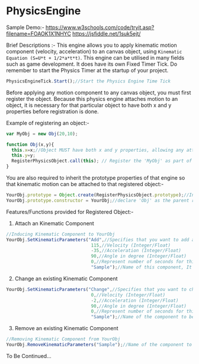 # PhysicsEngine
Sample Demo:-
https://www.w3schools.com/code/tryit.asp?filename=FOAOK1X1NHYC
https://jsfiddle.net/1suk5ejt/

Brief Descriptions :-
This engine allows you to apply kinematic motion component (velocity, acceleration) to an canvas object, using ```Kinematic Equation (S=U*t + 1/2*a*t*t)```. 
This engine can be utilised in many fields such as game development. It does have its own Fixed Timer Tick. Do remember to start the Physics Timer at the startup of your project.

```javascript
PhysicsEngineTick.Start();//Start the Physics Engine Time Tick
```

Before applying any motion component to any canvas object, you must first register the object.
Because this physics engine attaches motion to an object, it is necessary for that particular object to have both x and y properties before registration is done.

Example of registering an object:-

```javascript
var MyObj = new Obj(20,10);

function Obj(x,y){
  this.x=x;//Object MUST have both x and y properties, allowing any attached kinematic motion to alter them
  this.y=y;
  RegisterPhysicsObject.call(this); // Register the 'MyObj' as part of the Physics Object
}
```

You are also required to inherit the prototype properties of that engine so that kinematic motion can be attached to that registered object:-

```javascript
YourObj.prototype = Object.create(RegisterPhysicsObject.prototype);//Inherit the Prototype properties of Physics Engine
YourObj.prototype.constructor = YourObj;//declare 'Obj' as the parent root which has the prototype functions of Physics Engine (eg SetKinematicParameters, RemoveKinematicParameters, etc)
```


Features/Functions provided for Registered Object:-

1) Attach an Kinematic Component
```javascript
//Inducing Kinematic Component to YourObj
YourObj.SetKinematicParameters("Add",//Specifies that you want to add a new component to an object (String)
                                115,//Velocity (Integer/Float)
                                -35,//Acceleration (Integer/Float)
                                90,//Angle in degree (Integer/Float)
                                0,//Represent number of seconds for this component to be removed, Put '0' which implies the component is permanent (Integer/Float)
                                "Sample");//Name of this component, It must be Unique. An Object cannot have more than one component attached with the same name!!! (String)                         
```


2) Change an existing Kinematic Component
```javascript
YourObj.SetKinematicParameters("Change",//Specifies that you want to change a particular component attached to an Object (String)
                                0,//Velocity (Integer/Float)
                                -2,//Acceleration (Integer/Float)
                                90,//Angle in degree (Integer/Float)
                                0,//Represent number of seconds for this component to be removed, Put '0', which implies the component is permanent (Integer/Float)
                                "Sample");//Name of the component to be changed (String)    
```

3) Remove an existing Kinematic Component

```javascript
//Removing Kinematic Component from YourObj
YourObj.RemoveKinematicParameters("Sample");//Name of the component to be removed

```



To Be Continued...
